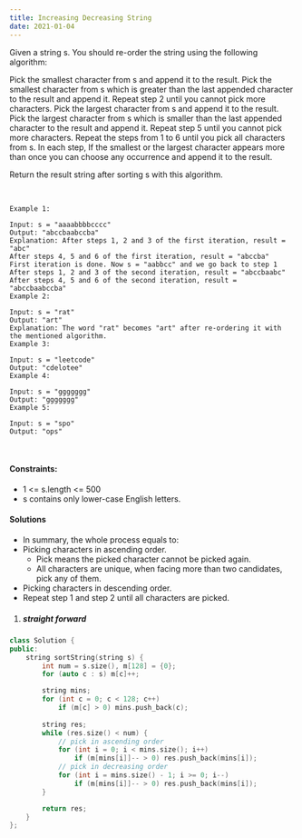 ```yaml
---
title: Increasing Decreasing String
date: 2021-01-04
---
```

Given a string s. You should re-order the string using the following algorithm:

Pick the smallest character from s and append it to the result.
Pick the smallest character from s which is greater than the last appended character to the result and append it.
Repeat step 2 until you cannot pick more characters.
Pick the largest character from s and append it to the result.
Pick the largest character from s which is smaller than the last appended character to the result and append it.
Repeat step 5 until you cannot pick more characters.
Repeat the steps from 1 to 6 until you pick all characters from s.
In each step, If the smallest or the largest character appears more than once you can choose any occurrence and append it to the result.

Return the result string after sorting s with this algorithm.

 

```
Example 1:

Input: s = "aaaabbbbcccc"
Output: "abccbaabccba"
Explanation: After steps 1, 2 and 3 of the first iteration, result = "abc"
After steps 4, 5 and 6 of the first iteration, result = "abccba"
First iteration is done. Now s = "aabbcc" and we go back to step 1
After steps 1, 2 and 3 of the second iteration, result = "abccbaabc"
After steps 4, 5 and 6 of the second iteration, result = "abccbaabccba"
Example 2:

Input: s = "rat"
Output: "art"
Explanation: The word "rat" becomes "art" after re-ordering it with the mentioned algorithm.
Example 3:

Input: s = "leetcode"
Output: "cdelotee"
Example 4:

Input: s = "ggggggg"
Output: "ggggggg"
Example 5:

Input: s = "spo"
Output: "ops"
```
 

#### Constraints:

- 1 <= s.length <= 500
- s contains only lower-case English letters.


#### Solutions

- In summary, the whole process equals to:
- Picking characters in ascending order. 
    - Pick means the picked character cannot be picked again.
    - All characters are unique, when facing more than two candidates, pick any of them.
- Picking  characters in descending order.
- Repeat step 1 and step 2 until all characters are picked.

1. ##### straight forward

```cpp
class Solution {
public:
    string sortString(string s) {
        int num = s.size(), m[128] = {0};
        for (auto c : s) m[c]++;

        string mins;
        for (int c = 0; c < 128; c++)
            if (m[c] > 0) mins.push_back(c);
        
        string res;
        while (res.size() < num) {
            // pick in ascending order
            for (int i = 0; i < mins.size(); i++)
                if (m[mins[i]]-- > 0) res.push_back(mins[i]);
            // pick in decreasing order
            for (int i = mins.size() - 1; i >= 0; i--)
                if (m[mins[i]]-- > 0) res.push_back(mins[i]);
        }

        return res;
    }
};
```